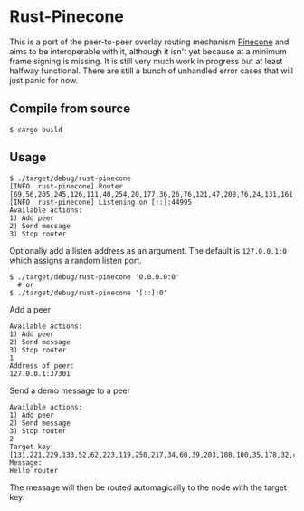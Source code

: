 # Rust-Pinecone
This is a port of the peer-to-peer overlay routing 
mechanism [Pinecone](https://github.com/matrix-org/pinecone) 
and aims to be interoperable with it, although it isn't yet because 
at a minimum frame signing is missing. 
It is still very much work in progress but at least halfway functional. 
There are still a bunch of unhandled error cases that will just panic 
for now. 


## Compile from source
```shell
$ cargo build
```

## Usage
```shell
$ ./target/debug/rust-pinecone
[INFO  rust-pinecone] Router [69,56,205,245,126,111,40,254,20,177,36,26,76,121,47,208,76,24,131,161,83,1,123,54,82,171,139,176,144,107,40,110]
[INFO  rust-pinecone] Listening on [::]:44995
Available actions:
1) Add peer
2) Send message
3) Stop router

```
Optionally add a listen address as an argument. 
The default is `127.0.0.1:0` which assigns a random listen port.
```shell
$ ./target/debug/rust-pinecone '0.0.0.0:0'
  # or 
$ ./target/debug/rust-pinecone '[::]:0'
```
Add a peer
```shell
Available actions:
1) Add peer
2) Send message
3) Stop router
1
Address of peer:
127.0.0.1:37301
```
Send a demo message to a peer
```shell
Available actions:
1) Add peer
2) Send message
3) Stop router
2
Target key:
[131,221,229,133,52,62,223,119,250,217,34,60,39,203,108,100,35,178,32,49,78,138,249,102,204,127,102,132,223,207,90,201]
Message:
Hello router
```
The message will then be routed automagically 
to the node with the target key.

